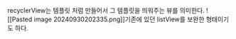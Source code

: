 recyclerView는 템플릿 처럼 만들어서 그 템플릿을 띄워주는 뷰를 의미한다. 
![[Pasted image 20240930202335.png]]기존에 있던 listView를 보완한 형태이기도 하다. 
 
